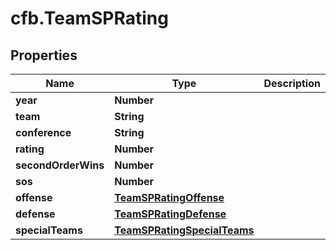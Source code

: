 # cfb.TeamSPRating

## Properties
Name | Type | Description | Notes
------------ | ------------- | ------------- | -------------
**year** | **Number** |  | [optional] 
**team** | **String** |  | [optional] 
**conference** | **String** |  | [optional] 
**rating** | **Number** |  | [optional] 
**secondOrderWins** | **Number** |  | [optional] 
**sos** | **Number** |  | [optional] 
**offense** | [**TeamSPRatingOffense**](TeamSPRatingOffense.md) |  | [optional] 
**defense** | [**TeamSPRatingDefense**](TeamSPRatingDefense.md) |  | [optional] 
**specialTeams** | [**TeamSPRatingSpecialTeams**](TeamSPRatingSpecialTeams.md) |  | [optional] 



